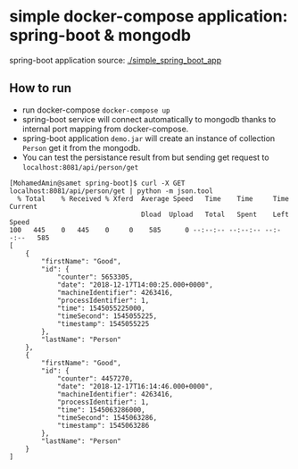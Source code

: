 # simple docker-compose application: spring-boot & mongodb

spring-boot application source: [./simple_spring_boot_app](./simple_spring_boot_app)

## How to run
- run docker-compose `docker-compose up`
- spring-boot service will connect automatically to mongodb thanks to internal port mapping from docker-compose.
- spring-boot application `demo.jar` will create an instance of collection `Person` get it from the mongodb.
- You can test the persistance result from but sending get request to `localhost:8081/api/person/get`
```
[MohamedAmin@samet spring-boot]$ curl -X GET localhost:8081/api/person/get | python -m json.tool
  % Total    % Received % Xferd  Average Speed   Time    Time     Time  Current
                                 Dload  Upload   Total   Spent    Left  Speed
100   445    0   445    0     0    585      0 --:--:-- --:--:-- --:--:--   585
[
    {
        "firstName": "Good",
        "id": {
            "counter": 5653305,
            "date": "2018-12-17T14:00:25.000+0000",
            "machineIdentifier": 4263416,
            "processIdentifier": 1,
            "time": 1545055225000,
            "timeSecond": 1545055225,
            "timestamp": 1545055225
        },
        "lastName": "Person"
    },
    {
        "firstName": "Good",
        "id": {
            "counter": 4457270,
            "date": "2018-12-17T16:14:46.000+0000",
            "machineIdentifier": 4263416,
            "processIdentifier": 1,
            "time": 1545063286000,
            "timeSecond": 1545063286,
            "timestamp": 1545063286
        },
        "lastName": "Person"
    }
]
```